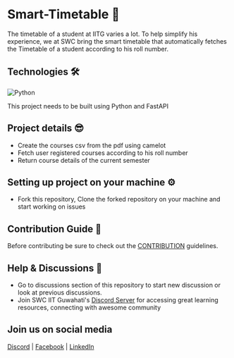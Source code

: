 # Smart-Timetable 🚕

The timetable of a student at IITG varies a lot. To help simplify his experience, we at SWC bring the smart timetable that automatically fetches the Timetable of a student according to his roll number.

## Technologies 🛠️
![Python]()

This project needs to be built using Python and FastAPI

## Project details 😎

- Create the courses csv from the pdf using camelot
- Fetch user registered courses according to his roll number
- Return course details of the current semester

## Setting up project on your machine ⚙️

- Fork this repository, Clone the forked repository on your machine and start working on issues

## Contribution Guide 🤠
Before contributing be sure to check out the [CONTRIBUTION](CONTRIBUTING.md) guidelines.

## Help & Discussions 🙌

- Go to discussions section of this repository to start new discussion or look at previous discussions.
- Join SWC IIT Guwahati's [Discord Server](https://discord.gg/2QUrA8HgWx) for accessing great learning resources, connecting with awesome community

## Join us on social media

[Discord](https://discord.gg/djNKYdge2a) | [Facebook](https://www.facebook.com/swciitg/) | [LinkedIn](https://www.linkedin.com/company/student-s-web-committee-iitg/mycompany/)
